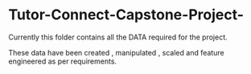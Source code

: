 # Tutor-Connect-Capstone-Project-

Currently this folder contains all the DATA required for the project.

These data have been created , manipulated , scaled and feature engineered as per requirements.

